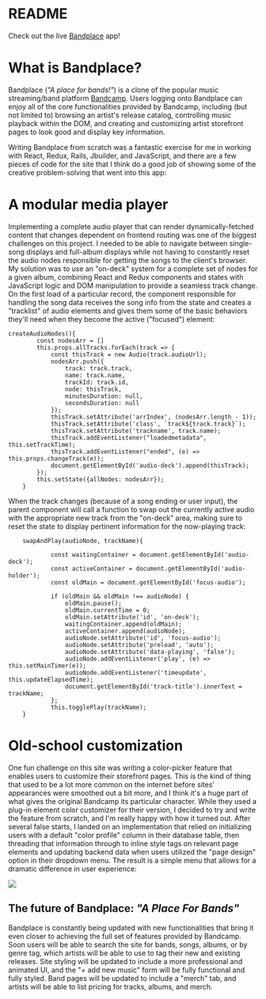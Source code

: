 # README

Check out the live [Bandplace](https://bandplace.herokuapp.com/#/) app!

# What is Bandplace?

Bandplace (*"A place for bands!"*) is a clone of the popular music streaming/band platform [Bandcamp](https://bandcamp.com). Users logging onto Bandplace can enjoy all of the core functionalities provided by Bandcamp, including (but not limited to) browsing an artist's release catalog, controlling music playback within the DOM, and creating and customizing artist storefront pages to look good and display key information. 

Writing Bandplace from scratch was a fantastic exercise for me in working with React, Redux, Rails, Jbuilder, and JavaScript, and there are a few pieces of code for the site that I think do a good job of showing some of the creative problem-solving that went into this app:

# A modular media player

Implementing a complete audio player that can render dynamically-fetched content that changes dependent on frontend routing was one of the biggest challenges on this project. I needed to be able to navigate between single-song displays and full-album displays while not having to constantly reset the audio nodes responsible for getting the songs to the client's browser. My solution was to use an "on-deck" system for a complete set of nodes for a given album, combining React and Redux components and states with JavaScript logic and DOM manipulation to provide a seamless track change. On the first load of a particular record, the component responsible for handling the song data receives the song info from the state and creates a "tracklist" of audio elements and gives them some of the basic behaviors they'll need when they become the active ("focused") element: 
```    
createAudioNodes(){
        const nodesArr = []
        this.props.allTracks.forEach(track => {
            const thisTrack = new Audio(track.audioUrl);
            nodesArr.push({
                track: track.track,
                name: track.name,
                trackId: track.id,
                node: thisTrack,
                minutesDuration: null,
                secondsDuration: null
            });
            thisTrack.setAttribute('arrIndex', (nodesArr.length - 1));
            thisTrack.setAttribute('class', `track${track.track}`);
            thisTrack.setAttribute('trackname', track.name);
            thisTrack.addEventListener("loadedmetadata", this.setTrackTime);
            thisTrack.addEventListener("ended", (e) => this.props.changeTrack(e));
            document.getElementById('audio-deck').append(thisTrack);
        });
        this.setState({allNodes: nodesArr});
    } 
```     
When the track changes (because of a song ending or user input), the parent component will call a function to swap out the currently active audio with the appropriate new track from the "on-deck" area, making sure to reset the state to display pertinent information for the now-playing track:
```
    swapAndPlay(audioNode, trackName){

            const waitingContainer = document.getElementById('audio-deck');
            const activeContainer = document.getElementById('audio-holder');
            const oldMain = document.getElementById('focus-audio');

            if (oldMain && oldMain !== audioNode) {
                oldMain.pause();
                oldMain.currentTime = 0; 
                oldMain.setAttribute('id', 'on-deck');
                waitingContainer.append(oldMain);
                activeContainer.append(audioNode);
                audioNode.setAttribute('id', 'focus-audio');
                audioNode.setAttribute('preload', 'auto');
                audioNode.setAttribute('data-playing', 'false'); 
                audioNode.addEventListener('play', (e) => this.setMainTimer(e));
                audioNode.addEventListener('timeupdate', this.updateElapsedTime);
                document.getElementById('track-title').innerText = trackName;
            };
            this.togglePlay(trackName); 
    }
``` 

# Old-school customization

One fun challenge on this site was writing a color-picker feature that enables users to customize their storefront pages. This is the kind of thing that used to be a lot more common on the internet before sites' appearances were smoothed out a bit more, and I think it's a huge part of what gives the original Bandcamp its particular character. While they used a plug-in element color customizer for their version, I decided to try and write the feature from scratch, and I'm really happy with how it turned out. After several false starts, I landed on an implementation that relied on initializing users with a default "color profile" column in their database table, then threading that information through to inline style tags on relevant page elements and updating backend data when users utilized the "page design" option in their dropdown menu. The result is a simple menu that allows for a dramatic difference in user experience:   

![](https://media.giphy.com/media/xgaMwWhOFda8lkflXQ/giphy.gif)     


## The future of Bandplace: *"A Place For Bands"*

Bandplace is constantly being updated with new functionalities that bring it even closer to achieving the full set of features provided by Bandcamp. Soon users will be able to search the site for bands, songs, albums, or by genre tag, which artists will be able to use to tag their new and existing releases. Site styling will be updated to include a more professional and animated UI, and the "+ add new music" form will be fully functional and fully styled. Band pages will be updated to include a "merch" tab, and artists will be able to list pricing for tracks, albums, and merch.  